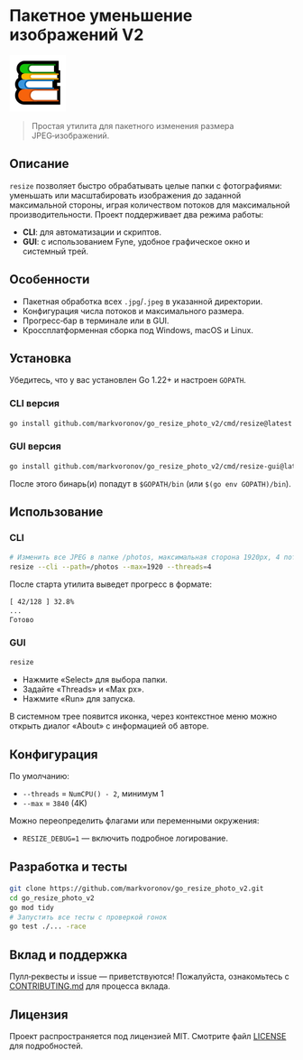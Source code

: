 # Пакетное уменьшение изображений V2

![Icon](assets/icon100.png)

> Простая утилита для пакетного изменения размера JPEG‑изображений.

## Описание

`resize` позволяет быстро обрабатывать целые папки с фотографиями: уменьшать или масштабировать изображения до заданной максимальной стороны, играя количеством потоков для максимальной производительности. Проект поддерживает два режима работы:

* **CLI**: для автоматизации и скриптов.
* **GUI**: с использованием Fyne, удобное графическое окно и системный трей.

## Особенности

* Пакетная обработка всех `.jpg`/`.jpeg` в указанной директории.
* Конфигурация числа потоков и максимального размера.
* Прогресс‑бар в терминале или в GUI.
* Кроссплатформенная сборка под Windows, macOS и Linux.

## Установка

Убедитесь, что у вас установлен Go 1.22+ и настроен `GOPATH`.

### CLI версия

```bash
go install github.com/markvoronov/go_resize_photo_v2/cmd/resize@latest
```

### GUI версия

```bash
go install github.com/markvoronov/go_resize_photo_v2/cmd/resize-gui@latest
```

После этого бинарь(и) попадут в `$GOPATH/bin` (или `$(go env GOPATH)/bin`).

## Использование

### CLI

```bash
# Изменить все JPEG в папке /photos, максимальная сторона 1920px, 4 потока
resize --cli --path=/photos --max=1920 --threads=4
```

После старта утилита выведет прогресс в формате:

```
[ 42/128 ] 32.8%
...
Готово
```

### GUI

```bash
resize
```

* Нажмите «Select» для выбора папки.
* Задайте «Threads» и «Max px».
* Нажмите «Run» для запуска.

В системном трее появится иконка, через контекстное меню можно открыть диалог «About» с информацией об авторе.

## Конфигурация

По умолчанию:

* `--threads` = `NumCPU() - 2`, минимум 1
* `--max` = `3840` (4K)

Можно переопределить флагами или переменными окружения:

* `RESIZE_DEBUG=1` — включить подробное логирование.

## Разработка и тесты

```bash
git clone https://github.com/markvoronov/go_resize_photo_v2.git
cd go_resize_photo_v2
go mod tidy
# Запустить все тесты с проверкой гонок
go test ./... -race
```

## Вклад и поддержка

Пулл‑реквесты и issue — приветствуются! Пожалуйста, ознакомьтесь с [CONTRIBUTING.md](CONTRIBUTING.md) для процесса вклада.

## Лицензия

Проект распространяется под лицензией MIT. Смотрите файл [LICENSE](LICENSE) для подробностей.
